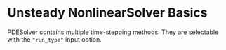 # Unsteady NonlinearSolver Basics

PDESolver contains multiple time-stepping methods.
They are selectable with the `"run_type"` input option.
